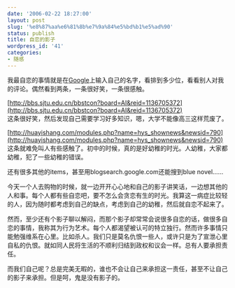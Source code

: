 ```yaml
---
date: '2006-02-22 18:27:00'
layout: post
slug: '%e8%87%aa%e6%81%8b%e7%9a%84%e5%bd%b1%e5%ad%90'
status: publish
title: 自恋的影子
wordpress_id: '41'
categories:
- 随感
---
```


我最自恋的事情就是在[Google](http://www.google.com/search?hl=zh-CN&q=%E5%88%98%E7%95%99&btnG=Google+%E6%90%9C%E7%B4%A2&lr=)上输入自己的名字，看排到多少位，看看别人对我的评论。偶然看到两条，一条很好笑，一条很感触。


[http://bbs.sjtu.edu.cn/bbstcon?board=AI&reid=1136705372](http://bbs.sjtu.edu.cn/bbstcon?board=AI&reid=1136705372)  
这条很好笑，然后发现自己需要学习好多知识，嗯，大学不能像高三这样荒废了。


[http://huayishang.com/modules.php?name=hys_shownews&newsid=790](http://huayishang.com/modules.php?name=hys_shownews&newsid=790)  
这条就难免叫人有些感触了。初中的时候，真的是好幼稚的时光。人幼稚，大家都幼稚，犯了一些幼稚的错误。


还有很多其他的items，甚至用blogsearch.google.com还能搜到blue novel……


今天一个人去购物的时候，就一边开开心心地和自己的影子讲笑话，一边想其他的人和事。每个人都有些自恋吧，要不怎么会贪恋有生的时光。我算这一病症比较轻的人，因为随时都考虑到自己的缺点，考虑到自己的幼稚，然后就自恋不起来了。


然而，至少还有个影子聊以解闷，而那个影子却常常会说很多自恋的话，做很多自恋的事情，我称其为行为艺术。每个人都渴望被认可的特立独行。然而许多事情只能勉强维系在心里。比如杀人。我们只是莫名仇恨一些人，或许只是为了宣泄心里自私的仇恨。就如同人民将生活的不顺利归结到政权和议会一样。总有人要承担责任。


而我们自己呢？总是完美无暇的，谁也不会让自己来承担这一责任，甚至不让自己的影子来承担。但是呵，鬼是没有影子的。
